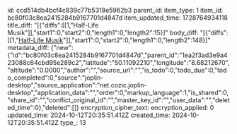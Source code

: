 id: ccd514db4bcf4c839c77b5318e5962b3
parent_id: 
item_type: 1
item_id: bc80f03c8ea2415284b9167701d4847d
item_updated_time: 1728764934118
title_diff: "[{\"diffs\":[[1,\"Half-Life Musik\"]],\"start1\":0,\"start2\":0,\"length1\":0,\"length2\":15}]"
body_diff: "[{\"diffs\":[[1,\"[Half-Life Musik](https://downloads.khinsider.com/game-soundtracks/album/half-life-caged-linux-macos-windows-gamerip-2017/01.%2520Main%2520Menu.mp3)\"]],\"start1\":0,\"start2\":0,\"length1\":0,\"length2\":148}]"
metadata_diff: {"new":{"id":"bc80f03c8ea2415284b9167701d4847d","parent_id":"1ea2f3ad3e9a423088c64cbd95e289c2","latitude":"50.11092210","longitude":"8.68212670","altitude":"0.0000","author":"","source_url":"","is_todo":0,"todo_due":0,"todo_completed":0,"source":"joplin-desktop","source_application":"net.cozic.joplin-desktop","application_data":"","order":0,"markup_language":1,"is_shared":0,"share_id":"","conflict_original_id":"","master_key_id":"","user_data":"","deleted_time":0},"deleted":[]}
encryption_cipher_text: 
encryption_applied: 0
updated_time: 2024-10-12T20:35:51.412Z
created_time: 2024-10-12T20:35:51.412Z
type_: 13